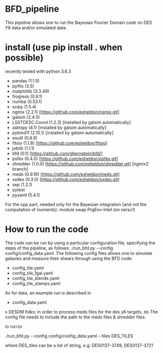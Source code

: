 # BFD_pipeline

This pipeline allows one to run the Bayesian Fourier Domain code on DES Y6 data and/or simulated data.



# install (use pip install . when possible)
recently tested with python 3.6.3
- pandas (1.1.5)
- pyfits (3.5)
- matplotlib (3.3.49)
- frogress (0.9.1)
- numba (0.53.1)
- scipy (1.5.4)
- ngmix (2.2.1) [https://github.com/esheldon/ngmix.git]
- galsim (2.4.5)
- LSSTDESC.Coord (1.2.3) [installed by galsim automatically]
- astropy (4.1) [installed by galsim automatically]
- pybind11 (2.10.1) [installed by galsim automatically]
- esutil (0.6.9)
- fitsio (1.1.8) [https://github.com/esheldon/fitsio] 
- joblib (1.1.1)
- bfd (0.1) [https://github.com/gbernstein/bfd/]
- psfex (0.4.0) [https://github.com/esheldon/psfex.git]
- shredder  (1.0.0) [https://github.com/esheldon/shredder.git] [ngmix2 branch]
- meds (0.9.16) [https://github.com/esheldon/meds.git]
- sxdes (0.3.0) [https://github.com/esheldon/sxdes.git]
- sep (1.2.1)
- pytest
- pyyaml (5.4.1)

For the cpp part, needed only for the Bayesian integration (and not the computation of moments):
module swap PrgEnv-Intel (on nersc!)


# How to run the code
The code can be run by using a particular configuration file, specifying the steps of the pipeline, as follows:
./run_bfd.py --config config/config_data.yaml.
The following config files allows one to simulate galaxies and measure their shears through using the BFD code:

- config_tile.yaml
- config_tile_1gal.yaml
- config_tile_blends.yaml
- config_tile_stamps.yaml

As for data, an example run is described in 

- config_data.yaml


 x DESDM folks: in order to process meds files for the des y6 targets, do
The config file needs to include the path to the meds files & shredder files.

to run:\n

./run_bfd.py --config config/config_data.yaml --tiles DES_TILES

where DES_tiles can be a list of string, e.g: DES0137-3749, DES0137-3721

